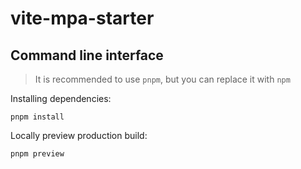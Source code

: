 # vite-mpa-starter

## Command line interface

>It is recommended to use `pnpm`, but you can replace it with `npm`

Installing dependencies:

```
pnpm install
```

Locally preview production build:

```
pnpm preview
```
